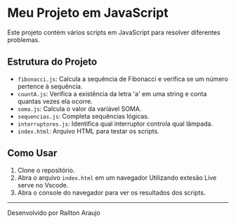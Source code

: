# Meu Projeto em JavaScript

Este projeto contém vários scripts em JavaScript para resolver diferentes problemas.

## Estrutura do Projeto

- `fibonacci.js`: Calcula a sequência de Fibonacci e verifica se um número pertence à sequência.
- `countA.js`: Verifica a existência da letra 'a' em uma string e conta quantas vezes ela ocorre.
- `soma.js`: Calcula o valor da variável SOMA.
- `sequencias.js`: Completa sequências lógicas.
- `interruptores.js`: Identifica qual interruptor controla qual lâmpada.
- `index.html`: Arquivo HTML para testar os scripts.

## Como Usar

1. Clone o repositório.
2. Abra o arquivo `index.html` em um navegador Utilizando extesão Live serve no Vscode. 
3. Abra o console do navegador para ver os resultados dos scripts.

---

Desenvolvido por Railton Araujo
